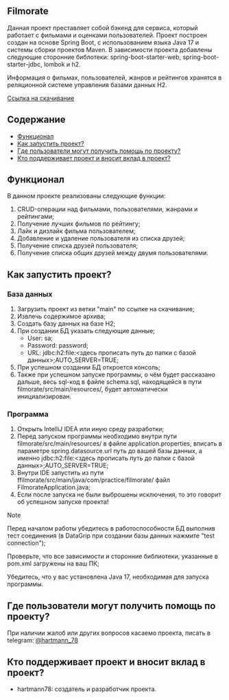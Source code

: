 Filmorate
---
Данная проект преставляет собой бэкенд для сервиса, который работает с фильмами и оценками пользователей. 
Проект построен создан на основе Spring Boot, с использованием языка Java 17 и системы сборки проектов Maven. 
В зависимости проекта добавлены следующие сторонние библотеки: spring-boot-starter-web, spring-boot-starter-jdbc, lombok и h2.

Информация о фильмах, пользователей, жанров и рейтингов хранятся в реляционной системе управления базами данных H2.

[Ссылка на скачивание](https://github.com/hartmann78/filmorate/archive/refs/heads/main.zip)


## Содержание

- [Функционал](#функционал)
- [Как запустить проект?](#как-запустить-проект)
- [Где пользователи могут получить помощь по проекту?](#где-пользователи-могут-получить-помощь-по-проекту)
- [Кто поддерживает проект и вносит вклад в проект?](#кто-поддерживает-проект-и-вносит-вклад-в-проект)

## Функционал

В данном проекте реализованы следующие функции:
1) CRUD-операции над фильмами, пользователями, жанрами и рейтингами;
2) Получение лучших фильмов по рейтингу;
3) Лайк и дизлайк фильма пользователем;
4) Добавление и удаление пользователя из списка друзей;
5) Получение списка друзей пользователя;
6) Получение списка общих друзей между двумя пользователями.

## Как запустить проект?
### База данных
1. Загрузить проект из ветки "main" по ссылке на скачивание;
2. Извлечь содержимое архива;
3. Создать базу данных на базе H2;
4. При создании БД указать следующие данные;
   - User: sa;
   - Password: password;
   - URL: jdbc:h2:file:<здесь прописать путь до папки с базой данных>;AUTO_SERVER=TRUE;
5. При успешном создании БД откроется консоль;
6. Также при успешном запуске программы, о чём будет рассказано дальше, весь sql-код в файле schema.sql, находящейся в пути filmorate/src/main/resources/, будет автоматически инициализирован.
### Программа
1. Открыть IntelliJ IDEA или иную среду разработки;
2. Перед запуском программы необходимо внутри пути filmorate/src/main/resources/ в файле application.properties, вписать в параметре spring.datasource.url путь до вашей базы данных, а именно jdbc:h2:file:<здесь прописать путь до папки с базой данных>;AUTO_SERVER=TRUE;
3. Внутри IDE запустить из пути ffilmorate/src/main/java/com/practice/filmorate/ файл FilmorateApplication.java;
4. Если после запуска не были выброшены исключения, то это говорит об успешном запуске проекта!

> [!NOTE]
> Перед началом работы убедитесь в работоспособности БД выполнив тест соединения (в DataGrip при создании базы данных нажмите "test connection");
> 
> Проверьте, что все зависимости и сторонние библиотеки, указанные в pom.xml загружены на ваш ПК;
> 
> Убедитесь, что у вас установлена Java 17, необходимая для запуска программы.

## Где пользователи могут получить помощь по проекту?

При наличии жалоб или других вопросов касаемо проекта, писать в telegram: [@hartmann_78](https://t.me/hartmann_78)

## Кто поддерживает проект и вносит вклад в проект?

- hartmann78: создатель и разработчик проекта.
